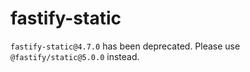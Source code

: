 # fastify-static

`fastify-static@4.7.0` has been deprecated. Please use
`@fastify/static@5.0.0` instead.
